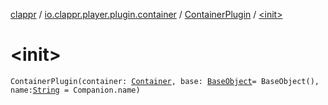 [clappr](../../index.md) / [io.clappr.player.plugin.container](../index.md) / [ContainerPlugin](index.md) / [&lt;init&gt;](./-init-.md)

# &lt;init&gt;

`ContainerPlugin(container: `[`Container`](../../io.clappr.player.components/-container/index.md)`, base: `[`BaseObject`](../../io.clappr.player.base/-base-object/index.md)` = BaseObject(), name: `[`String`](https://kotlinlang.org/api/latest/jvm/stdlib/kotlin/-string/index.html)` = Companion.name)`